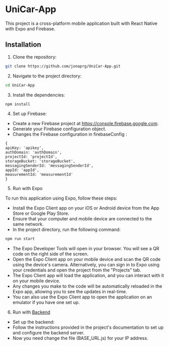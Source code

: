 # UniCar-App

This project is a cross-platform mobile application built with React Native with Expo and Firebase.


## Installation

1. Clone the repository:

 ```bash
 git clone https://github.com/jonaprg/UniCar-App.git
 ```
2. Navigate to the project directory:

 ```bash
cd UniCar-App
```

3. Install the dependencies:

 ```bash
npm install
```

4. Set up Firebase:

  - Create a new Firebase project at https://console.firebase.google.com.
  - Generate your Firebase configuration object.
  - Changes the Firebase configuration in firebaseConfig :
  ```
{
  apiKey: 'apikey',
  authDomain: 'authDomain',
  projectId: 'projectId',
  storageBucket: 'storageBucket',
  messagingSenderId: 'messagingSenderId',
  appId: 'appId',
  measurementId: 'measurementId'
}

```
5. Run with Expo

To run this application using Expo, follow these steps:

- Install the Expo Client app on your iOS or Android device from the App Store or Google Play Store.
- Ensure that your computer and mobile device are connected to the same network.
- In the project directory, run the following command:

```bash
npm run start
```
- The Expo Developer Tools will open in your browser. You will see a QR code on the right side of the screen.
- Open the Expo Client app on your mobile device and scan the QR code using the device's camera. Alternatively, you can sign in to Expo using your credentials and open the project from the "Projects" tab.
- The Expo Client app will load the application, and you can interact with it on your mobile device.
- Any changes you make to the code will be automatically reloaded in the Expo app, allowing you to see the updates in real-time.
- You can also use the Expo Client app to open the application on an emulator if you have one set up.

6. Run with [Backend](https://github.com/jonaprg/UniCar)
- Set up the backend:
- Follow the instructions provided in the project's documentation to set up and configure the backend server.
- Now you need change the file (BASE_URL.js) for your IP address.









